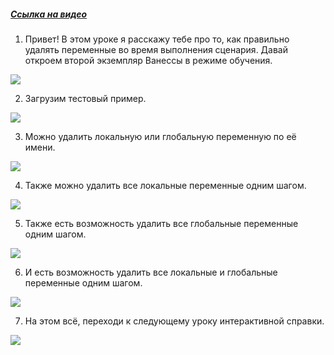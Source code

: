 ﻿##### [Ссылка на видео](https://youtu.be/TB_gbGSk3qQ)

001. Привет! В этом уроке я расскажу тебе про то, как правильно удалять переменные во время выполнения сценария. Давай откроем второй экземпляр Ванессы в режиме обучения.

![](https://vanessa-files.do.bit-erp.ru/Doc/1.2.041.1/MD/Глава06/images/000_КакУдалитьПеременные.png)

002. Загрузим тестовый пример.

![](https://vanessa-files.do.bit-erp.ru/Doc/1.2.041.1/MD/Глава06/images/005_КакУдалитьПеременные.png)

003. Можно удалить локальную или глобальную переменную по её имени.

![](https://vanessa-files.do.bit-erp.ru/Doc/1.2.041.1/MD/Глава06/images/008_КакУдалитьПеременные.png)

004. Также можно удалить все локальные переменные одним шагом.

![](https://vanessa-files.do.bit-erp.ru/Doc/1.2.041.1/MD/Глава06/images/013_КакУдалитьПеременные.png)

005. Также есть возможность удалить все глобальные переменные одним шагом.

![](https://vanessa-files.do.bit-erp.ru/Doc/1.2.041.1/MD/Глава06/images/018_КакУдалитьПеременные.png)

006. И есть возможность удалить все локальные и глобальные переменные одним шагом.

![](https://vanessa-files.do.bit-erp.ru/Doc/1.2.041.1/MD/Глава06/images/023_КакУдалитьПеременные.png)

007. На этом всё, переходи к следующему уроку интерактивной справки.

![](https://vanessa-files.do.bit-erp.ru/Doc/1.2.041.1/MD/Глава06/images/026_КакУдалитьПеременные.png)
